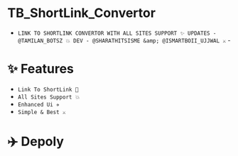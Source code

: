 # TB_ShortLink_Convertor

- ```LINK TO SHORTLINK CONVERTOR WITH ALL SITES SUPPORT ✨ UPDATES - @TAMILAN_BOTSZ 💥 DEV - @SHARATHITSISME &amp; @ISMARTBOII_UJJWAL ⚔️``` -


# ✨ Features

- `` Link To ShortLink 🔗 ``
- `` All Sites Support 💥 ``
- `` Enhanced Ui ✈️ ``
- `` Simple & Best ⚔️ ``

# ✈️ Depoly 
